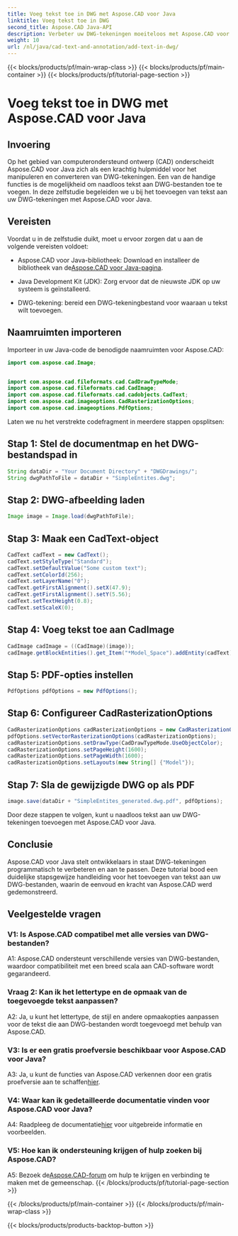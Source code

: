 ```yaml
---
title: Voeg tekst toe in DWG met Aspose.CAD voor Java
linktitle: Voeg tekst toe in DWG
second_title: Aspose.CAD Java-API
description: Verbeter uw DWG-tekeningen moeiteloos met Aspose.CAD voor Java. Voeg naadloos tekst toe met onze stapsgewijze handleiding.
weight: 10
url: /nl/java/cad-text-and-annotation/add-text-in-dwg/
---
```


{{< blocks/products/pf/main-wrap-class >}}
{{< blocks/products/pf/main-container >}}
{{< blocks/products/pf/tutorial-page-section >}}

# Voeg tekst toe in DWG met Aspose.CAD voor Java

## Invoering

Op het gebied van computerondersteund ontwerp (CAD) onderscheidt Aspose.CAD voor Java zich als een krachtig hulpmiddel voor het manipuleren en converteren van DWG-tekeningen. Een van de handige functies is de mogelijkheid om naadloos tekst aan DWG-bestanden toe te voegen. In deze zelfstudie begeleiden we u bij het toevoegen van tekst aan uw DWG-tekeningen met Aspose.CAD voor Java.

## Vereisten

Voordat u in de zelfstudie duikt, moet u ervoor zorgen dat u aan de volgende vereisten voldoet:

-  Aspose.CAD voor Java-bibliotheek: Download en installeer de bibliotheek van de[Aspose.CAD voor Java-pagina](https://releases.aspose.com/cad/java/).

- Java Development Kit (JDK): Zorg ervoor dat de nieuwste JDK op uw systeem is geïnstalleerd.

- DWG-tekening: bereid een DWG-tekeningbestand voor waaraan u tekst wilt toevoegen.

## Naamruimten importeren

Importeer in uw Java-code de benodigde naamruimten voor Aspose.CAD:

```java
import com.aspose.cad.Image;


import com.aspose.cad.fileformats.cad.CadDrawTypeMode;
import com.aspose.cad.fileformats.cad.CadImage;
import com.aspose.cad.fileformats.cad.cadobjects.CadText;
import com.aspose.cad.imageoptions.CadRasterizationOptions;
import com.aspose.cad.imageoptions.PdfOptions;
```

Laten we nu het verstrekte codefragment in meerdere stappen opsplitsen:

## Stap 1: Stel de documentmap en het DWG-bestandspad in

```java
String dataDir = "Your Document Directory" + "DWGDrawings/";
String dwgPathToFile = dataDir + "SimpleEntites.dwg";
```

## Stap 2: DWG-afbeelding laden

```java
Image image = Image.load(dwgPathToFile);
```

## Stap 3: Maak een CadText-object

```java
CadText cadText = new CadText();
cadText.setStyleType("Standard");
cadText.setDefaultValue("Some custom text");
cadText.setColorId(256);
cadText.setLayerName("0");
cadText.getFirstAlignment().setX(47.9);
cadText.getFirstAlignment().setY(5.56);
cadText.setTextHeight(0.8);
cadText.setScaleX(0);
```

## Stap 4: Voeg tekst toe aan CadImage

```java
CadImage cadImage = ((CadImage)(image));
cadImage.getBlockEntities().get_Item("*Model_Space").addEntity(cadText);
```

## Stap 5: PDF-opties instellen

```java
PdfOptions pdfOptions = new PdfOptions();
```

## Stap 6: Configureer CadRasterizationOptions

```java
CadRasterizationOptions cadRasterizationOptions = new CadRasterizationOptions();
pdfOptions.setVectorRasterizationOptions(cadRasterizationOptions);
cadRasterizationOptions.setDrawType(CadDrawTypeMode.UseObjectColor);
cadRasterizationOptions.setPageHeight(1600);
cadRasterizationOptions.setPageWidth(1600);
cadRasterizationOptions.setLayouts(new String[] {"Model"});
```

## Stap 7: Sla de gewijzigde DWG op als PDF

```java
image.save(dataDir + "SimpleEntites_generated.dwg.pdf", pdfOptions);
```

Door deze stappen te volgen, kunt u naadloos tekst aan uw DWG-tekeningen toevoegen met Aspose.CAD voor Java.

## Conclusie

Aspose.CAD voor Java stelt ontwikkelaars in staat DWG-tekeningen programmatisch te verbeteren en aan te passen. Deze tutorial bood een duidelijke stapsgewijze handleiding voor het toevoegen van tekst aan uw DWG-bestanden, waarin de eenvoud en kracht van Aspose.CAD werd gedemonstreerd.

## Veelgestelde vragen

### V1: Is Aspose.CAD compatibel met alle versies van DWG-bestanden?

A1: Aspose.CAD ondersteunt verschillende versies van DWG-bestanden, waardoor compatibiliteit met een breed scala aan CAD-software wordt gegarandeerd.

### Vraag 2: Kan ik het lettertype en de opmaak van de toegevoegde tekst aanpassen?

A2: Ja, u kunt het lettertype, de stijl en andere opmaakopties aanpassen voor de tekst die aan DWG-bestanden wordt toegevoegd met behulp van Aspose.CAD.

### V3: Is er een gratis proefversie beschikbaar voor Aspose.CAD voor Java?

 A3: Ja, u kunt de functies van Aspose.CAD verkennen door een gratis proefversie aan te schaffen[hier](https://releases.aspose.com/).

### V4: Waar kan ik gedetailleerde documentatie vinden voor Aspose.CAD voor Java?

 A4: Raadpleeg de documentatie[hier](https://reference.aspose.com/cad/java/) voor uitgebreide informatie en voorbeelden.

### V5: Hoe kan ik ondersteuning krijgen of hulp zoeken bij Aspose.CAD?

A5: Bezoek de[Aspose.CAD-forum](https://forum.aspose.com/c/cad/19) om hulp te krijgen en verbinding te maken met de gemeenschap.
{{< /blocks/products/pf/tutorial-page-section >}}

{{< /blocks/products/pf/main-container >}}
{{< /blocks/products/pf/main-wrap-class >}}

{{< blocks/products/products-backtop-button >}}
